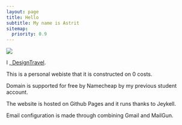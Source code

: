 ```yaml
---
layout: page
title: Hello
subtitle: My name is Astrit
sitemap:
  priority: 0.9
---
```


<img src="{{ '/assets/img/pudhina.jpg' | prepend: site.baseurl }}" id="about-img">

<div id="describe-text">
	<p>I <a href="https://github.com/knhash/Pudhina"><Support</a>, Design<a href="https://www.instagram.com/astrit.cepele">Travel</a>.</p>
	<p>This is a personal webiste that it is constructed on 0 costs.</p>
	<p>Domain is supported for free by Namecheap by my previous student account.</p>
	<p>The website is hosted on Github Pages and it runs thanks to Jeykell.</p>
	<p>Email configuration is made through combining Gmail and MailGun.
</div>
